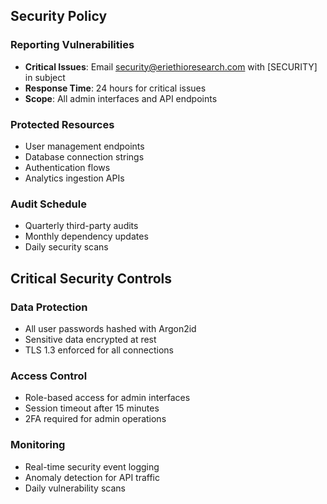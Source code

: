 ## Security Policy

### Reporting Vulnerabilities
- **Critical Issues**: Email security@eriethioresearch.com with [SECURITY] in subject
- **Response Time**: 24 hours for critical issues
- **Scope**: All admin interfaces and API endpoints

### Protected Resources
- User management endpoints
- Database connection strings
- Authentication flows
- Analytics ingestion APIs

### Audit Schedule
- Quarterly third-party audits
- Monthly dependency updates
- Daily security scans

## Critical Security Controls

### Data Protection
- All user passwords hashed with Argon2id
- Sensitive data encrypted at rest
- TLS 1.3 enforced for all connections

### Access Control
- Role-based access for admin interfaces
- Session timeout after 15 minutes
- 2FA required for admin operations

### Monitoring
- Real-time security event logging
- Anomaly detection for API traffic
- Daily vulnerability scans 